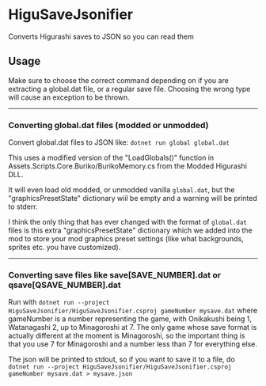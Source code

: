 # HiguSaveJsonifier

Converts Higurashi saves to JSON so you can read them

## Usage

Make sure to choose the correct command depending on if you are extracting a global.dat file, or a regular save file. Choosing the wrong type will cause an exception to be thrown.

----

### Converting global.dat files (modded or unmodded)

Convert global.dat files to JSON like: `dotnet run global global.dat`

This uses a modified version of the "LoadGlobals()" function in Assets.Scripts.Core.Buriko/BurikoMemory.cs from the Modded Higurashi DLL.

It will even load old modded, or unmodded vanilla `global.dat`, but the "graphicsPresetState" dictionary wiil be empty and a warning will be printed to stderr.

I think the only thing that has ever changed with the format of `global.dat` files is this extra "graphicsPresetState" dictionary which we added into the mod to store your mod graphics preset settings (like what backgrounds, sprites etc. you have customized).

----

### Converting save files like save[SAVE_NUMBER].dat or qsave[QSAVE_NUMBER].dat

Run with `dotnet run --project HiguSaveJsonifier/HiguSaveJsonifier.csproj gameNumber mysave.dat` where gameNumber is a number representing the game, with Onikakushi being 1, Watanagashi 2, up to Minagoroshi at 7.  The only game whose save format is actually different at the moment is Minagoroshi, so the important thing is that you use 7 for Minagoroshi and a number less than 7 for everything else.

The json will be printed to stdout, so if you want to save it to a file, do `dotnet run --project HiguSaveJsonifier/HiguSaveJsonifier.csproj gameNumber mysave.dat > mysave.json`
